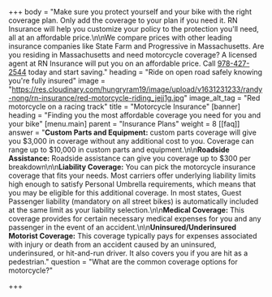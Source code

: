 +++
body = "Make sure you protect yourself and your bike with the right coverage plan. Only add the coverage to your plan if you need it. RN Insurance will help you customize your policy to the protection you'll need, all at an affordable price.\n\nWe compare prices with other leading insurance companies like State Farm and Progressive in Massachusetts. Are you residing in Massachusetts and need motorcycle coverage? A licensed agent at RN Insurance will put you on an affordable price. Call [978-427-2544](tel:978-427-2544) today and start saving."
heading = "Ride on open road safely knowing you're fully insured"
image = "https://res.cloudinary.com/hungryram19/image/upload/v1631231233/randy-nong/rn-insurance/red-motorcycle-riding_jejj1g.jpg"
image_alt_tag = "Red motorcycle on a racing track"
title = "Motorcycle Insurance"
[banner]
heading = "Finding you the most affordable coverage you need for you and your bike"
[menu.main]
parent = "Insurance Plans"
weight = 8
[[faq]]
answer = "**Custom Parts and Equipment:** custom parts coverage will give you $3,000 in coverage without any additional cost to you. Coverage can range up to $10,000 in custom parts and equipment.\n\n**Roadside Assistance:** Roadside assistance can give you coverage up to $300 per breakdown\n\n**Liability Coverage:** You can pick the motorcycle insurance coverage that fits your needs. Most carriers offer underlying liability limits high enough to satisfy Personal Umbrella requirements, which means that you may be eligible for this additional coverage. In most states, Guest Passenger liability (mandatory on all street bikes) is automatically included at the same limit as your liability selection.\n\n**Medical Coverage:** This coverage provides for certain necessary medical expenses for you and any passenger in the event of an accident.\n\n**Uninsured/Underinsured Motorist Coverage:** This coverage typically pays for expenses associated with injury or death from an accident caused by an uninsured, underinsured, or hit-and-run driver. It also covers you if you are hit as a pedestrian."
question = "What are the common coverage options for motorcycle?"

+++
